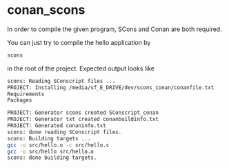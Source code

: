 # conan_scons

In order to compile the given program, SCons and Conan are both required. 

You can just try to compile the hello application by

```bash
scons
```
in the root of the project. Expected output looks like

```bash
scons: Reading SConscript files ...
PROJECT: Installing /media/sf_E_DRIVE/dev/scons_conan/conanfile.txt
Requirements
Packages

PROJECT: Generator scons created SConscript_conan
PROJECT: Generator txt created conanbuildinfo.txt
PROJECT: Generated conaninfo.txt
scons: done reading SConscript files.
scons: Building targets ...
gcc -o src/hello.o -c src/hello.c
gcc -o src/hello src/hello.o
scons: done building targets.
```
